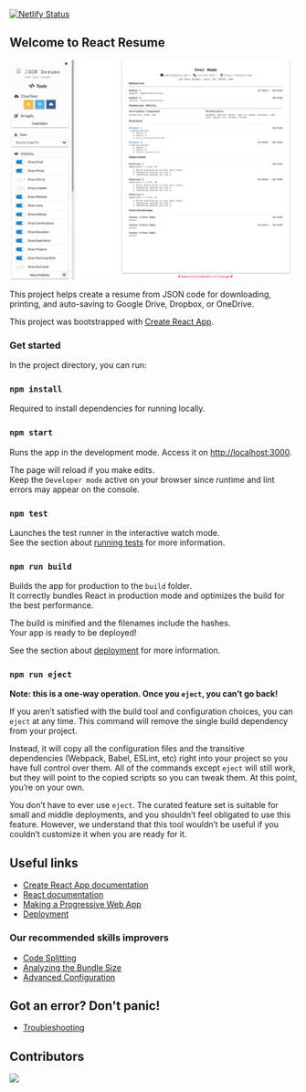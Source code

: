 [![Netlify Status](https://api.netlify.com/api/v1/badges/c698519f-9fbf-4213-8389-785569184446/deploy-status)](https://app.netlify.com/sites/resumejs/deploys)


## Welcome to React Resume

![Screenshot](screenshot.png)

This project helps create a resume from JSON code for downloading, printing, and auto-saving to Google Drive, Dropbox, or OneDrive.

This project was bootstrapped with [Create React App](https://github.com/facebook/create-react-app).

### Get started

In the project directory, you can run:

### `npm install`

Required to install dependencies for running locally.

### `npm start`

Runs the app in the development mode. Access it on [http://localhost:3000](http://localhost:3000).

The page will reload if you make edits.<br>
Keep the `Developer mode` active on your browser since runtime and lint errors may appear on the console.

### `npm test`

Launches the test runner in the interactive watch mode.<br>
See the section about [running tests](https://facebook.github.io/create-react-app/docs/running-tests) for more information.

### `npm run build`

Builds the app for production to the `build` folder.<br>
It correctly bundles React in production mode and optimizes the build for the best performance.

The build is minified and the filenames include the hashes.<br>
Your app is ready to be deployed!

See the section about [deployment](https://facebook.github.io/create-react-app/docs/deployment) for more information.

### `npm run eject`

**Note: this is a one-way operation. Once you `eject`, you can’t go back!**

If you aren’t satisfied with the build tool and configuration choices, you can `eject` at any time. This command will remove the single build dependency from your project.

Instead, it will copy all the configuration files and the transitive dependencies (Webpack, Babel, ESLint, etc) right into your project so you have full control over them. All of the commands except `eject` will still work, but they will point to the copied scripts so you can tweak them. At this point, you’re on your own.

You don’t have to ever use `eject`. The curated feature set is suitable for small and middle deployments, and you shouldn’t feel obligated to use this feature. However, we understand that this tool wouldn’t be useful if you couldn’t customize it when you are ready for it.

## Useful links

- [Create React App documentation](https://facebook.github.io/create-react-app/docs/getting-started)
- [React documentation](https://reactjs.org/)
- [Making a Progressive Web App](https://facebook.github.io/create-react-app/docs/making-a-progressive-web-app)
- [Deployment](https://facebook.github.io/create-react-app/docs/deployment)

### Our recommended skills improvers
- [Code Splitting](https://facebook.github.io/create-react-app/docs/code-splitting)
- [Analyzing the Bundle Size](https://facebook.github.io/create-react-app/docs/analyzing-the-bundle-size)
- [Advanced Configuration](https://facebook.github.io/create-react-app/docs/advanced-configuration)

## Got an error? Don't panic!
- [Troubleshooting](https://create-react-app.dev/docs/troubleshooting)


## Contributors

<a href="https://github.com/aamay001/react-resume/graphs/contributors"> <img src="https://contributors-img.firebaseapp.com/image?repo=aamay001/react-resume" /> </a>